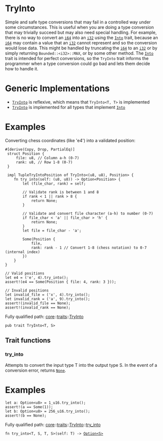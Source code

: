 # TryInto

Simple and safe type conversions that may fail in a controlled way under
some circumstances.
This is useful when you are doing a type conversion that may trivially succeed but may also need
special handling. For example, there is no way to convert an [`i64`](./core-integer-i64.md) into an [`i32`](./core-integer-i32.md) using the
[`Into`](./core-traits-Into.md) trait, because an [`i64`](./core-integer-i64.md) may contain a value that an [`i32`](./core-integer-i32.md) cannot represent and so
the conversion would lose data.  This might be handled by truncating the [`i64`](./core-integer-i64.md) to an [`i32`](./core-integer-i32.md)
or by simply returning `Bounded::<i32>::MAX`, or by some other method. The [`Into`](./core-traits-Into.md) trait
is intended for perfect conversions, so the `TryInto` trait informs the programmer when a type
conversion could go bad and lets them decide how to handle it.
# Generic Implementations

- [`TryInto`](./core-traits-TryInto.md) is reflexive, which means that `TryInto<T, T>` is implemented
- [`TryInto`](./core-traits-TryInto.md) is implemented for all types that implement [`Into`](./core-traits-Into.md)
# Examples

Converting chess coordinates (like 'e4') into a validated position:
```cairo
#[derive(Copy, Drop, PartialEq)]
 struct Position {
     file: u8, // Column a-h (0-7)
     rank: u8, // Row 1-8 (0-7)
 }

 impl TupleTryIntoPosition of TryInto<(u8, u8), Position> {
    fn try_into(self: (u8, u8)) -> Option<Position> {
        let (file_char, rank) = self;

        // Validate rank is between 1 and 8
        if rank < 1 || rank > 8 {
            return None;
        }

        // Validate and convert file character (a-h) to number (0-7)
        if file_char < 'a' || file_char > 'h' {
            return None;
        }
        let file = file_char - 'a';

        Some(Position {
            file,
            rank: rank - 1 // Convert 1-8 (chess notation) to 0-7 (internal index)
        })
    }
}

// Valid positions
let e4 = ('e', 4).try_into();
assert!(e4 == Some(Position { file: 4, rank: 3 }));

// Invalid positions
let invalid_file = ('x', 4).try_into();
let invalid_rank = ('a', 9).try_into();
assert!(invalid_file == None);
assert!(invalid_rank == None);
```

Fully qualified path: [core](./core.md)::[traits](./core-traits.md)::[TryInto](./core-traits-TryInto.md)

<pre><code class="language-cairo">pub trait TryInto&lt;T, S&gt;</code></pre>

## Trait functions

### try_into

Attempts to convert the input type T into the output type S.
In the event of a conversion error, returns [`None`](./core-option.md#none).
# Examples

```cairo
let a: Option<u8> = 1_u16.try_into();
assert!(a == Some(1));
let b: Option<u8> = 256_u16.try_into();
assert!(b == None);
```

Fully qualified path: [core](./core.md)::[traits](./core-traits.md)::[TryInto](./core-traits-TryInto.md)::[try_into](./core-traits-TryInto.md#try_into)

<pre><code class="language-cairo">fn try_into&lt;T, S, T, S&gt;(self: T) -&gt; <a href="core-option-Option.html">Option&lt;S&gt;</a></code></pre>


